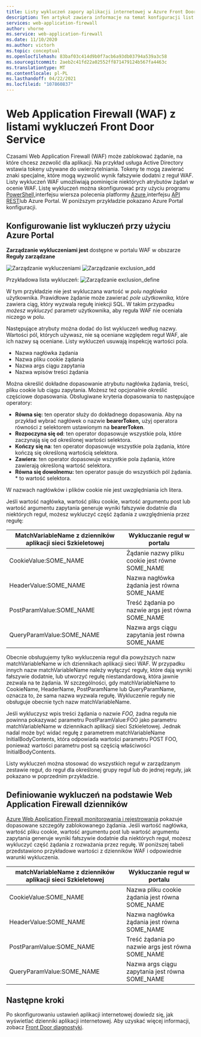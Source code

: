 ```yaml
---
title: Listy wykluczeń zapory aplikacji internetowej w Azure Front Door — Azure Portal
description: Ten artykuł zawiera informacje na temat konfiguracji list wykluczeń na platformie Azure Front przy użyciu Azure Portal.
services: web-application-firewall
author: vhorne
ms.service: web-application-firewall
ms.date: 11/10/2020
ms.author: victorh
ms.topic: conceptual
ms.openlocfilehash: 83baf03c414d9b0f7acb6a93db03794a539a3c58
ms.sourcegitcommit: 2aeb2c41fd22a02552ff871479124b567fa4463c
ms.translationtype: MT
ms.contentlocale: pl-PL
ms.lasthandoff: 04/22/2021
ms.locfileid: "107860837"
---
```

# <a name="web-application-firewall-waf-with-front-door-service-exclusion-lists"></a>Web Application Firewall (WAF) z listami wykluczeń Front Door Service 

Czasami Web Application Firewall (WAF) może zablokować żądanie, na które chcesz zezwolić dla aplikacji. Na przykład usługa Active Directory wstawia tokeny używane do uwierzytelniania. Tokeny te mogą zawierać znaki specjalne, które mogą wyzwolić wynik fałszywie dodatni z reguł WAF. Listy wykluczeń WAF umożliwiają pominięcie niektórych atrybutów żądań w ocenie WAF.  Listę wykluczeń można skonfigurować przy użyciu programu  [PowerShell,](/powershell/module/az.frontdoor/New-AzFrontDoorWafManagedRuleExclusionObject)interfejsu wiersza polecenia platformy [Azure,](/cli/azure/network/front-door/waf-policy/managed-rules/exclusion#az_network_front_door_waf_policy_managed_rules_exclusion_add)interfejsu [API REST](/rest/api/frontdoorservice/webapplicationfirewall/policies/createorupdate)lub Azure Portal. W poniższym przykładzie pokazano Azure Portal konfiguracji. 
## <a name="configure-exclusion-lists-using-the-azure-portal"></a>Konfigurowanie list wykluczeń przy użyciu Azure Portal
**Zarządzanie wykluczeniami jest** dostępne w portalu WAF w obszarze **Reguły zarządzane**

![Zarządzanie wykluczeniami ](../media/waf-front-door-exclusion/exclusion1.png)
 ![ Zarządzanie exclusion_add](../media/waf-front-door-exclusion/exclusion2.png)

 Przykładowa lista wykluczeń: ![ Zarządzanie exclusion_define](../media/waf-front-door-exclusion/exclusion3.png)

W tym przykładzie nie jest wykluczana wartość w *polu nagłówka* użytkownika. Prawidłowe żądanie może zawierać *pole użytkownika,* które zawiera ciąg, który wyzwala regułę iniekcji SQL. W takim przypadku *możesz wykluczyć* parametr użytkownika, aby reguła WAF nie oceniała niczego w polu.

Następujące atrybuty można dodać do list wykluczeń według nazwy. Wartości pól, których używasz, nie są oceniane względem reguł WAF, ale ich nazwy są oceniane. Listy wykluczeń usuwają inspekcję wartości pola.

* Nazwa nagłówka żądania
* Nazwa pliku cookie żądania
* Nazwa args ciągu zapytania
* Nazwa wpisów treści żądania

Można określić dokładne dopasowanie atrybutu nagłówka żądania, treści, pliku cookie lub ciągu zapytania.  Możesz też opcjonalnie określić częściowe dopasowania. Obsługiwane kryteria dopasowania to następujące operatory:

- **Równa się:** ten operator służy do dokładnego dopasowania. Aby na przykład wybrać nagłówek o nazwie **bearerToken,** użyj operatora równości z selektorem ustawionym na **bearerToken**.
- **Rozpoczyna się od**: ten operator dopasowuje wszystkie pola, które zaczynają się od określonej wartości selektora.
- **Kończy się na**: ten operator dopasowuje wszystkie pola żądania, które kończą się określoną wartością selektora.
- **Zawiera**: ten operator dopasowuje wszystkie pola żądania, które zawierają określoną wartość selektora.
- **Równa się dowolnemu:** ten operator pasuje do wszystkich pól żądania. * to wartość selektora.

W nazwach nagłówków i plików cookie nie jest uwzględniania ich litera.

Jeśli wartość nagłówka, wartość pliku cookie, wartość argumentu post lub wartość argumentu zapytania generuje wyniki fałszywie dodatnie dla niektórych reguł, możesz wykluczyć część żądania z uwzględnienia przez regułę:


|MatchVariableName z dzienników aplikacji sieci Szkieletowej  |Wykluczanie reguł w portalu  |
|---------|---------|
|CookieValue:SOME_NAME        |Żądanie nazwy pliku cookie jest równe SOME_NAME|
|HeaderValue:SOME_NAME        |Nazwa nagłówka żądania jest równa SOME_NAME|
|PostParamValue:SOME_NAME     |Treść żądania po nazwie args jest równa SOME_NAME|
|QueryParamValue:SOME_NAME    |Nazwa args ciągu zapytania jest równa SOME_NAME|


Obecnie obsługujemy tylko wykluczenia reguł dla powyższych nazw matchVariableName w ich dziennikach aplikacji sieci WAF. W przypadku innych nazw matchVariableName należy wyłączyć reguły, które dają wyniki fałszywie dodatnie, lub utworzyć regułę niestandardową, która jawnie zezwala na te żądania. W szczególności, gdy matchVariableName to CookieName, HeaderName, PostParamName lub QueryParamName, oznacza to, że sama nazwa wyzwala regułę. Wykluczenie reguły nie obsługuje obecnie tych nazw matchVariableName.


Jeśli wykluczysz wpis treści żądania o nazwie *FOO,* żadna reguła nie powinna pokazywać parametru PostParamValue:FOO jako parametru matchVariableName w dziennikach aplikacji sieci Szkieletowej. Jednak nadal może być widać regułę z parametrem matchVariableName InitialBodyContents, która odpowiada wartości parametru POST FOO, ponieważ wartości parametru post są częścią właściwości InitialBodyContents.

Listy wykluczeń można stosować do wszystkich reguł w zarządzanym zestawie reguł, do reguł dla określonej grupy reguł lub do jednej reguły, jak pokazano w poprzednim przykładzie.

## <a name="define-exclusion-based-on-web-application-firewall-logs"></a>Definiowanie wykluczeń na podstawie Web Application Firewall dzienników
 [Azure Web Application Firewall monitorowania i rejestrowania](waf-front-door-monitor.md) pokazuje dopasowane szczegóły zablokowanego żądania. Jeśli wartość nagłówka, wartość pliku cookie, wartość argumentu post lub wartość argumentu zapytania generuje wyniki fałszywie dodatnie dla niektórych reguł, możesz wykluczyć część żądania z rozważania przez regułę. W poniższej tabeli przedstawiono przykładowe wartości z dzienników WAF i odpowiednie warunki wykluczenia.

|matchVariableName z dzienników aplikacji sieci Szkieletowej    |Wykluczanie reguł w portalu|
|--------|------|
|CookieValue:SOME_NAME  |Nazwa pliku cookie żądania jest równa SOME_NAME|
|HeaderValue:SOME_NAME  |Nazwa nagłówka żądania jest równa SOME_NAME|
|PostParamValue:SOME_NAME|  Treść żądania po nazwie args jest równa SOME_NAME|
|QueryParamValue:SOME_NAME| Nazwa args ciągu zapytania jest równa SOME_NAME|


## <a name="next-steps"></a>Następne kroki

Po skonfigurowaniu ustawień aplikacji internetowej dowiedz się, jak wyświetlać dzienniki aplikacji internetowej. Aby uzyskać więcej informacji, zobacz [Front Door diagnostyki](../afds/waf-front-door-monitor.md).
